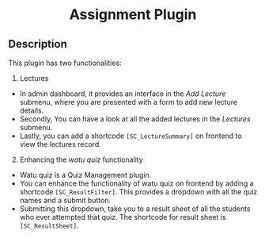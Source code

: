 <h1 style="text-align:center">Assignment Plugin</h1>

## Description
This plugin has two functionalities:

1. Lectures
- In admin dashboard, it provides an interface in the *Add Lecture* submenu, where you are presented with a form to add new lecture details.
- Secondly, You can have a look at all the added lectures in the *Lectures* submenu.
- Lastly, you can add a shortcode `[SC_LectureSummary]` on frontend to view the lectures record.

2. Enhancing the *watu quiz* functionality
- Watu quiz is a Quiz Management plugin.
- You can enhance the functionality of watu quiz on frontend by adding a shortcode `[SC_ResultFilter]`. This provides a dropdown with all the quiz names and a submit button.
- Submitting this dropdown, take you to a result sheet of all the students who ever attempted that quiz. The shortcode for result sheet is `[SC_ResultSheet]`.